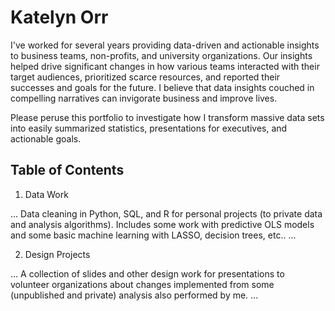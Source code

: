 # Katelyn Orr
I've worked for several years providing data-driven and actionable insights to business teams, non-profits, and university organizations.  Our insights helped drive significant changes in how various teams interacted with their target audiences, prioritized scarce resources, and reported their successes and goals for the future.  I believe that data insights couched in compelling narratives can invigorate business and improve lives.

Please peruse this portfolio to investigate how I transform massive data sets into easily summarized statistics, presentations for executives, and actionable goals.

## Table of Contents
1. Data Work

... Data cleaning in Python, SQL, and R for personal projects (to private data and analysis algorithms).  Includes some work with predictive OLS models and some basic machine learning with LASSO, decision trees, etc.. ...

2. Design Projects

... A collection of slides and other design work for presentations to volunteer organizations about changes implemented from some (unpublished and private) analysis also performed by me. ...
